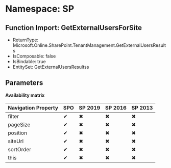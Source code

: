 # Namespace: SP

## Function Import: GetExternalUsersForSite

- ReturnType: Microsoft.Online.SharePoint.TenantManagement.GetExternalUsersResults
- IsComposable: false
- IsBindable: true
- EntitySet: GetExternalUsersResultss

## Parameters

**Availability matrix**

Navigation Property | SPO | SP 2019 | SP 2016 | SP 2013
----------|-----|---------|---------|--------
filter | ✔ | ✖ | ✖ | ✖
pageSize | ✔ | ✖ | ✖ | ✖
position | ✔ | ✖ | ✖ | ✖
siteUrl | ✔ | ✖ | ✖ | ✖
sortOrder | ✔ | ✖ | ✖ | ✖
this | ✔ | ✖ | ✖ | ✖
